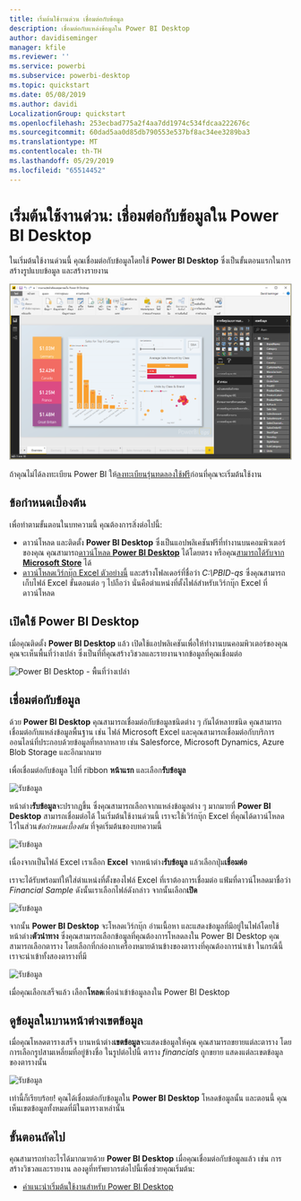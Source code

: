 ```yaml
---
title: เริ่มต้นใช้งานด่วน เชื่อมต่อกับข้อมูล
description: เชื่อมต่อกับแหล่งข้อมูลใน Power BI Desktop
author: davidiseminger
manager: kfile
ms.reviewer: ''
ms.service: powerbi
ms.subservice: powerbi-desktop
ms.topic: quickstart
ms.date: 05/08/2019
ms.author: davidi
LocalizationGroup: quickstart
ms.openlocfilehash: 253ecbad775a2f4aa7dd1974c534fdcaa222676c
ms.sourcegitcommit: 60dad5aa0d85db790553e537bf8ac34ee3289ba3
ms.translationtype: MT
ms.contentlocale: th-TH
ms.lasthandoff: 05/29/2019
ms.locfileid: "65514452"
---
```

# <a name="quickstart-connect-to-data-in-power-bi-desktop"></a>เริ่มต้นใช้งานด่วน: เชื่อมต่อกับข้อมูลใน Power BI Desktop

ในเริ่มต้นใช้งานด่วนนี้ คุณเชื่อมต่อกับข้อมูลโดยใช้ **Power BI Desktop** ซึ่งเป็นขั้นตอนแรกในการสร้างรูปแบบข้อมูล และสร้างรายงาน

![Power BI Desktop](media/desktop-what-is-desktop/what-is-desktop_01.png)

ถ้าคุณไม่ได้ลงทะเบียน Power BI ให้[ลงทะเบียนรุ่นทดลองใช้ฟรี](https://app.powerbi.com/signupredirect?pbi_source=web)ก่อนที่คุณจะเริ่มต้นใช้งาน

## <a name="prerequisites"></a>ข้อกำหนดเบื้องต้น

เพื่อทำตามขั้นตอนในบทความนี้ คุณต้องการสิ่งต่อไปนี้:
* ดาวน์โหลด และติดตั้ง **Power BI Desktop** ซึ่งเป็นแอปพลิเคชันฟรีที่ทำงานบนคอมพิวเตอร์ของคุณ คุณสามารถ[ดาวน์โหลด **Power BI Desktop**](https://powerbi.microsoft.com/desktop) ได้โดยตรง หรือคุณ[สามารถได้รับจาก **Microsoft Store**](http://aka.ms/pbidesktopstore) ได้
* [ดาวน์โหลดเวิร์กบุ๊ก Excel ตัวอย่างนี้](http://go.microsoft.com/fwlink/?LinkID=521962) และสร้างโฟลเดอร์ที่ชื่อว่า *C:\PBID-qs* ซึ่งคุณสามารถเก็บไฟล์ Excel ขั้นตอนต่อ ๆ ไปถือว่า นั่นคือตำแหน่งที่ตั้งไฟล์สำหรับเวิร์กบุ๊ก Excel ที่ดาวน์โหลด

## <a name="launch-power-bi-desktop"></a>เปิดใช้ Power BI Desktop

เมื่อคุณติดตั้ง **Power BI Desktop** แล้ว เปิดใช้แอปพลิเคชันเพื่อให้ทำงานบนคอมพิวเตอร์ของคุณ คุณจะเห็นพื้นที่ว่างเปล่า ซึ่งเป็นที่ที่คุณสร้างวิชวลและรายงานจากข้อมูลที่คุณเชื่อมต่อ 

![Power BI Desktop - พื้นที่ว่างเปล่า](media/desktop-quickstart-connect-to-data/qs-connect-data_01.png)

## <a name="connect-to-data"></a>เชื่อมต่อกับข้อมูล

ด้วย **Power BI Desktop** คุณสามารถเชื่อมต่อกับข้อมูลชนิดต่าง ๆ กันได้หลายชนิด คุณสามารถเชื่อมต่อกับแหล่งข้อมูลพื้นฐาน เช่น ไฟล์ Microsoft Excel และคุณสามารถเชื่อมต่อกับบริการออนไลน์ที่ประกอบด้วยข้อมูลที่หลากหลาย เช่น Salesforce, Microsoft Dynamics, Azure Blob Storage และอีกมากมาย

เพื่อเชื่อมต่อกับข้อมูล ไปที่ ribbon **หน้าแรก** และเลือก**รับข้อมูล**

![รับข้อมูล](media/desktop-quickstart-connect-to-data/qs-connect-data_02.png)

หน้าต่าง**รับข้อมูล**จะปรากฏขึ้น ซึ่งคุณสามารถเลือกจากแหล่งข้อมูลต่าง ๆ มากมายที่ **Power BI Desktop** สามารถเชื่อมต่อได้ ในเริ่มต้นใช้งานด่วนนี้ เราจะใช้เวิร์กบุ๊ก Excel ที่คุณได้ดาวน์โหลด ไว้ในส่วน*ข้อกำหนดเบื้องต้น* ที่จุดเริ่มต้นของบทความนี้

![รับข้อมูล](media/desktop-quickstart-connect-to-data/qs-connect-data_03.png)

เนื่องจากเป็นไฟล์ Excel เราเลือก **Excel** จากหน้าต่าง**รับข้อมูล** แล้วเลือกปุ่ม**เชื่อมต่อ**

เราจะได้รับพร้อมท์ให้ใส่ตำแหน่งที่ตั้งของไฟล์ Excel ที่เราต้องการเชื่อมต่อ แฟ้มที่ดาวน์โหลดมาชื่อว่า *Financial Sample* ดังนั้นเราเลือกไฟล์ดังกล่าว จากนั้นเลือก**เปิด**

![รับข้อมูล](media/desktop-quickstart-connect-to-data/qs-connect-data_04.png)

จากนั้น **Power BI Desktop** จะโหลดเวิร์กบุ๊ก อ่านเนื้อหา และแสดงข้อมูลที่มีอยู่ในไฟล์โดยใช้หน้าต่าง**ตัวนำทาง** ซึ่งคุณสามารถเลือกข้อมูลที่คุณต้องการโหลดลงใน Power BI Desktop คุณสามารถเลือกตาราง โดยเลือกที่กล่องกาเครื่องหมายด้านข้างของตารางที่คุณต้องการนำเข้า ในกรณีนี้ เราจะนำเข้าทั้งสองตารางที่มี

![รับข้อมูล](media/desktop-quickstart-connect-to-data/qs-connect-data_05.png)

เมื่อคุณเลือกเสร็จแล้ว เลือก**โหลด**เพื่อนำเข้าข้อมูลลงใน Power BI Desktop

## <a name="view-data-in-the-fields-pane"></a>ดูข้อมูลในบานหน้าต่างเขตข้อมูล

เมื่อคุณโหลดตารางเสร็จ บานหน้าต่าง**เขตข้อมูล**จะแสดงข้อมูลให้คุณ คุณสามารถขยายแต่ละตาราง โดยการเลือกรูปสามเหลี่ยมที่อยู่ข้างชื่อ ในรูปต่อไปนี้ ตาราง *financials* ถูกขยาย แสดงแต่ละเขตข้อมูลของตารางนั้น 

![รับข้อมูล](media/desktop-quickstart-connect-to-data/qs-connect-data_06.png)

เท่านี้ก็เรียบร้อย! คุณได้เชื่อมต่อกับข้อมูลใน **Power BI Desktop** โหลดข้อมูลนั้น และตอนนี้ คุณเห็นเขตข้อมูลทั้งหมดที่มีในตารางเหล่านั้น

## <a name="next-steps"></a>ขั้นตอนถัดไป

คุณสามารถทำอะไรได้มากมายด้วย **Power BI Desktop** เมื่อคุณเชื่อมต่อกับข้อมูลแล้ว เช่น การสร้างวิชวลและรายงาน ลองดูที่ทรัพยากรต่อไปนี้เพื่อช่วยคุณเริ่มต้น:

* [คำแนะนำเริ่มต้นใช้งานสำหรับ Power BI Desktop](desktop-getting-started.md)